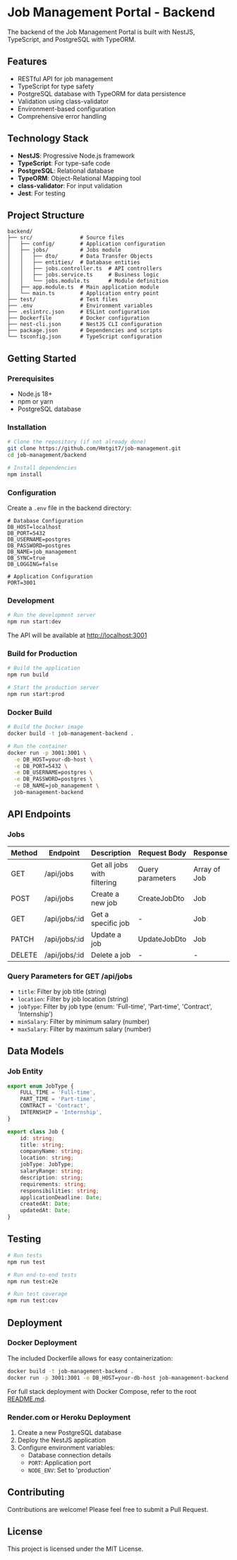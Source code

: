 # Job Management Portal - Backend

The backend of the Job Management Portal is built with NestJS, TypeScript, and PostgreSQL with TypeORM.

## Features

- RESTful API for job management
- TypeScript for type safety
- PostgreSQL database with TypeORM for data persistence
- Validation using class-validator
- Environment-based configuration
- Comprehensive error handling

## Technology Stack

- **NestJS**: Progressive Node.js framework
- **TypeScript**: For type-safe code
- **PostgreSQL**: Relational database
- **TypeORM**: Object-Relational Mapping tool
- **class-validator**: For input validation
- **Jest**: For testing

## Project Structure

```
backend/
├── src/               # Source files
│   ├── config/        # Application configuration
│   ├── jobs/          # Jobs module
│   │   ├── dto/       # Data Transfer Objects
│   │   ├── entities/  # Database entities
│   │   ├── jobs.controller.ts  # API controllers
│   │   ├── jobs.service.ts     # Business logic
│   │   └── jobs.module.ts      # Module definition
│   ├── app.module.ts  # Main application module
│   └── main.ts        # Application entry point
├── test/              # Test files
├── .env               # Environment variables
├── .eslintrc.json     # ESLint configuration
├── Dockerfile         # Docker configuration
├── nest-cli.json      # NestJS CLI configuration
├── package.json       # Dependencies and scripts
└── tsconfig.json      # TypeScript configuration
```

## Getting Started

### Prerequisites

- Node.js 18+
- npm or yarn
- PostgreSQL database

### Installation

```bash
# Clone the repository (if not already done)
git clone https://github.com/Hmtgit7/job-management.git
cd job-management/backend

# Install dependencies
npm install
```

### Configuration

Create a `.env` file in the backend directory:

```
# Database Configuration
DB_HOST=localhost
DB_PORT=5432
DB_USERNAME=postgres
DB_PASSWORD=postgres
DB_NAME=job_management
DB_SYNC=true
DB_LOGGING=false

# Application Configuration
PORT=3001
```

### Development

```bash
# Run the development server
npm run start:dev
```

The API will be available at [http://localhost:3001](http://localhost:3001)

### Build for Production

```bash
# Build the application
npm run build

# Start the production server
npm run start:prod
```

### Docker Build

```bash
# Build the Docker image
docker build -t job-management-backend .

# Run the container
docker run -p 3001:3001 \
  -e DB_HOST=your-db-host \
  -e DB_PORT=5432 \
  -e DB_USERNAME=postgres \
  -e DB_PASSWORD=postgres \
  -e DB_NAME=job_management \
  job-management-backend
```

## API Endpoints

### Jobs

| Method | Endpoint        | Description                    | Request Body    | Response          |
|--------|-----------------|--------------------------------|-----------------|-------------------|
| GET    | /api/jobs       | Get all jobs with filtering    | Query parameters| Array of Job      |
| POST   | /api/jobs       | Create a new job               | CreateJobDto    | Job               |
| GET    | /api/jobs/:id   | Get a specific job             | -               | Job               |
| PATCH  | /api/jobs/:id   | Update a job                   | UpdateJobDto    | Job               |
| DELETE | /api/jobs/:id   | Delete a job                   | -               | -                 |

### Query Parameters for GET /api/jobs

- `title`: Filter by job title (string)
- `location`: Filter by job location (string)
- `jobType`: Filter by job type (enum: 'Full-time', 'Part-time', 'Contract', 'Internship')
- `minSalary`: Filter by minimum salary (number)
- `maxSalary`: Filter by maximum salary (number)

## Data Models

### Job Entity

```typescript
export enum JobType {
    FULL_TIME = 'Full-time',
    PART_TIME = 'Part-time',
    CONTRACT = 'Contract',
    INTERNSHIP = 'Internship',
}

export class Job {
    id: string;
    title: string;
    companyName: string;
    location: string;
    jobType: JobType;
    salaryRange: string;
    description: string;
    requirements: string;
    responsibilities: string;
    applicationDeadline: Date;
    createdAt: Date;
    updatedAt: Date;
}
```

## Testing

```bash
# Run tests
npm run test

# Run end-to-end tests
npm run test:e2e

# Run test coverage
npm run test:cov
```

## Deployment

### Docker Deployment

The included Dockerfile allows for easy containerization:

```bash
docker build -t job-management-backend .
docker run -p 3001:3001 -e DB_HOST=your-db-host job-management-backend
```

For full stack deployment with Docker Compose, refer to the root [README.md](../README.md).

### Render.com or Heroku Deployment

1. Create a new PostgreSQL database
2. Deploy the NestJS application
3. Configure environment variables:
   - Database connection details
   - `PORT`: Application port
   - `NODE_ENV`: Set to 'production'

## Contributing

Contributions are welcome! Please feel free to submit a Pull Request.

## License

This project is licensed under the MIT License.